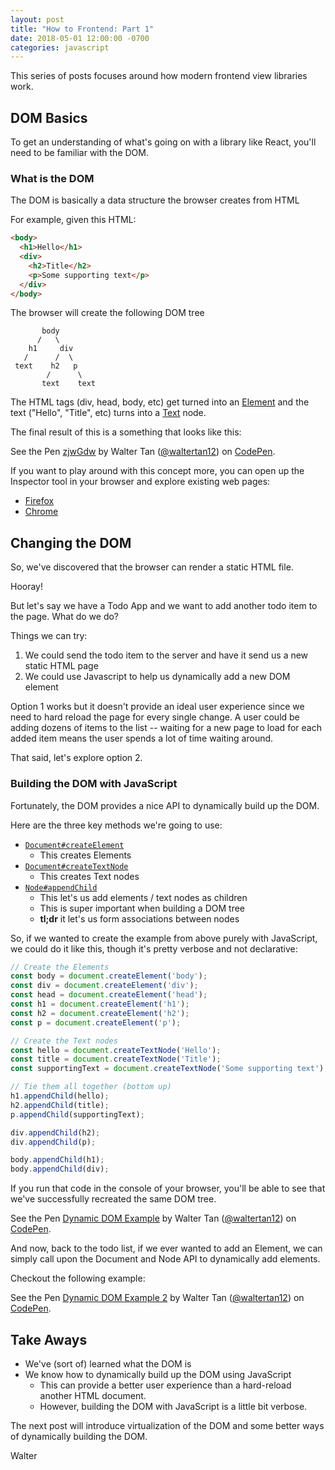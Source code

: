 ```yaml
---
layout: post
title: "How to Frontend: Part 1"
date: 2018-05-01 12:00:00 -0700
categories: javascript
---
```


This series of posts focuses around how modern frontend view libraries work.

## DOM Basics
To get an understanding of what's going on with a library like React, you'll need to be familiar with the DOM.

### What is the DOM
The DOM is basically a data structure the browser creates from HTML

For example, given this HTML: 
```html
<body>
  <h1>Hello</h1>
  <div>
    <h2>Title</h2>
    <p>Some supporting text</p>
  </div>
</body>
```

The browser will create the following DOM tree
```
       body
      /   \
    h1     div
   /      /  \ 
 text    h2   p
        /      \
       text    text
```

The HTML tags (div, head, body, etc) get turned into an [Element](https://developer.mozilla.org/en-US/docs/Web/API/Element) and the text ("Hello", "Title", etc) turns into a [Text](https://developer.mozilla.org/en-US/docs/Web/API/Text) node.

The final result of this is a something that looks like this:

<p data-height="450" data-theme-id="dark" data-slug-hash="zjwGdw" data-default-tab="html,result" data-user="waltertan12" data-embed-version="2" data-pen-title="zjwGdw" class="codepen">See the Pen <a href="https://codepen.io/waltertan12/pen/zjwGdw/">zjwGdw</a> by Walter Tan (<a href="https://codepen.io/waltertan12">@waltertan12</a>) on <a href="https://codepen.io">CodePen</a>.</p>
<script src="https://static.codepen.io/assets/embed/ei.js"></script>

If you want to play around with this concept more, you can open up the Inspector tool in your browser and explore existing web pages:
- [Firefox](https://developer.mozilla.org/en-US/docs/Tools/Page_Inspector/How_to/Open_the_Inspector)
- [Chrome](https://developer.chrome.com/devtools#dom-and-styles)

## Changing the DOM
So, we've discovered that the browser can render a static HTML file.

Hooray!

But let's say we have a Todo App and we want to add another todo item to the page. What do we do?

Things we can try:
1. We could send the todo item to the server and have it send us a new static HTML page
2. We could use Javascript to help us dynamically add a new DOM element

Option 1 works but it doesn't provide an ideal user experience since we need to hard reload the page for every single change. A user could be adding dozens of items to the list -- waiting for a new page to load for each added item means the user spends a lot of time waiting around.

That said, let's explore option 2.

### Building the DOM with JavaScript
Fortunately, the DOM provides a nice API to dynamically build up the DOM.

Here are the three key methods we're going to use:
- [`Document#createElement`](https://developer.mozilla.org/en-US/docs/Web/API/Document/createElement)
  - This creates Elements
- [`Document#createTextNode`](https://developer.mozilla.org/en-US/docs/Web/API/Document/createTextNode)
  - This creates Text nodes
- [`Node#appendChild`](https://developer.mozilla.org/en-US/docs/Web/API/Node/appendChild)
  - This let's us add elements / text nodes as children
  - This is super important when building a DOM tree
  - **tl;dr** it let's us form associations between nodes

So, if we wanted to create the example from above purely with JavaScript, we could do it like this, though it's pretty verbose and not declarative:
```javascript
// Create the Elements
const body = document.createElement('body');
const div = document.createElement('div');
const head = document.createElement('head');
const h1 = document.createElement('h1');
const h2 = document.createElement('h2');
const p = document.createElement('p');

// Create the Text nodes
const hello = document.createTextNode('Hello');
const title = document.createTextNode('Title');
const supportingText = document.createTextNode('Some supporting text');

// Tie them all together (bottom up)
h1.appendChild(hello);
h2.appendChild(title);
p.appendChild(supportingText);

div.appendChild(h2);
div.appendChild(p);

body.appendChild(h1);
body.appendChild(div);
```

If you run that code in the console of your browser, you'll be able to see that we've successfully recreated the same DOM tree.

<p data-height="450" data-theme-id="dark" data-slug-hash="VxbLGE" data-default-tab="js,result" data-user="waltertan12" data-embed-version="2" data-pen-title="Dynamic DOM Example" data-editable="true" class="codepen">See the Pen <a href="https://codepen.io/waltertan12/pen/VxbLGE/">Dynamic DOM Example</a> by Walter Tan (<a href="https://codepen.io/waltertan12">@waltertan12</a>) on <a href="https://codepen.io">CodePen</a>.</p>
<script src="https://static.codepen.io/assets/embed/ei.js"></script>

And now, back to the todo list, if we ever wanted to add an Element, we can simply call upon the Document and Node API to dynamically add elements.

Checkout the following example:

<p data-height="450" data-theme-id="dark" data-slug-hash="PemPWP" data-default-tab="js,result" data-user="waltertan12" data-embed-version="2" data-pen-title="Dynamic DOM Example 2" class="codepen">See the Pen <a href="https://codepen.io/waltertan12/pen/PemPWP/">Dynamic DOM Example 2</a> by Walter Tan (<a href="https://codepen.io/waltertan12">@waltertan12</a>) on <a href="https://codepen.io">CodePen</a>.</p>
<script src="https://static.codepen.io/assets/embed/ei.js"></script>

## Take Aways
- We've (sort of) learned what the DOM is
- We know how to dynamically build up the DOM using JavaScript
  - This can provide a better user experience than a hard-reload another HTML document.
  - However, building the DOM with JavaScript is a little bit verbose.

The next post will introduce virtualization of the DOM and some better ways of dynamically building the DOM.

Walter
